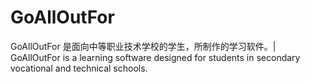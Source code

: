 # GoAllOutFor
GoAllOutFor 是面向中等职业技术学校的学生，所制作的学习软件。| GoAllOutFor is a learning software designed for students in secondary vocational and technical schools.
